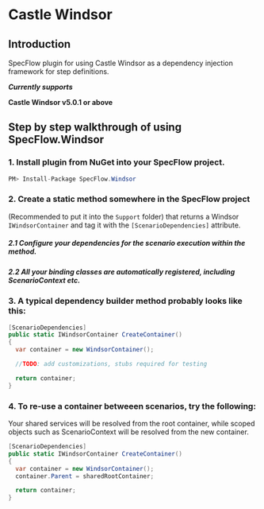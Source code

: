 # Castle Windsor

## Introduction
SpecFlow plugin for using Castle Windsor as a dependency injection framework for step definitions.

***Currently supports***

**Castle Windsor v5.0.1 or above**

## Step by step walkthrough of using SpecFlow.Windsor

### 1.  Install plugin from NuGet into your SpecFlow project.

```csharp
PM> Install-Package SpecFlow.Windsor
```
### 2.  Create a static method somewhere in the SpecFlow project  
  (Recommended to put it into the `Support` folder) that returns a Windsor `IWindsorContainer` and tag it with the `[ScenarioDependencies]` attribute. 
  ##### 2.1 Configure your dependencies for the scenario execution within the method. 
  ##### 2.2 All your binding classes are automatically registered, including ScenarioContext etc.

### 3. A typical dependency builder method probably looks like this:
```csharp
[ScenarioDependencies]
public static IWindsorContainer CreateContainer()
{
  var container = new WindsorContainer();

  //TODO: add customizations, stubs required for testing

  return container;
}
```

### 4. To re-use a container betweeen scenarios, try the following:
Your shared services will be resolved from the root container, while scoped objects
such as ScenarioContext will be resolved from the new container.
```csharp
[ScenarioDependencies]
public static IWindsorContainer CreateContainer()
{
  var container = new WindsorContainer();
  container.Parent = sharedRootContainer;

  return container;
}
```
